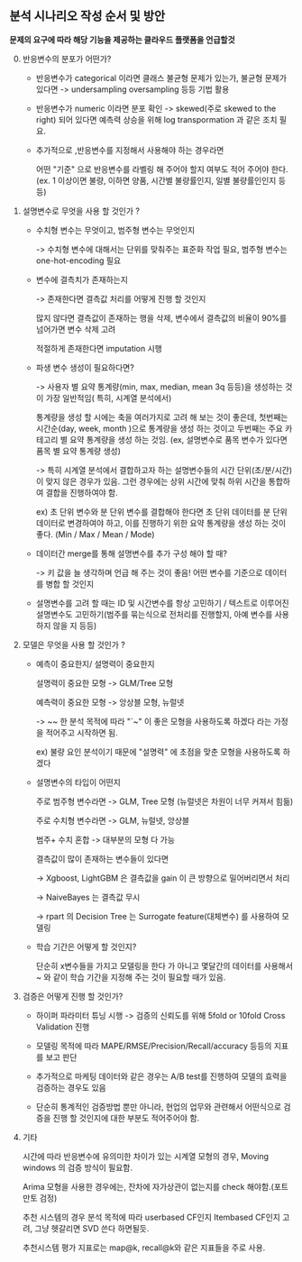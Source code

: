 ## 분석 시나리오 작성 순서 및 방안

**문제의 요구에 따라 해당 기능을 제공하는 클라우드 플랫폼을 언급할것**



0. 반응변수의 분포가 어떤가?
   - 반응변수가 categorical 이라면 클래스 불균형 문제가 있는가, 불균형 문제가 있다면 -> undersampling oversampling 등등 기법 활용
   
   - 반응변수가 numeric 이라면 분포 확인 -> skewed(주로 skewed to the right) 되어 있다면 예측력 상승을 위해 log transpormation 과 같은 조치 필요.
   
   - 추가적으로 ,반응변수를 지정해서 사용해야 하는 경우라면
   
     어떤 "기준" 으로 반응변수를 라벨링 해 주어야 할지 여부도 적어 주어야 한다. (ex. 1 이상이면 불량, 이하면 양품, 시간별 불량률인지, 일별 불량률인인지 등등)



1. 설명변수로 무엇을 사용 할 것인가 ? 

   - 수치형 변수는 무엇이고, 범주형 변수는 무엇인지

     -> 수치형 변수에 대해서는 단위를 맞춰주는 표준화 작업 필요, 범주형 변수는 one-hot-encoding 필요

   - 변수에 결측치가 존재하는지

     -> 존재한다면 결측값 처리를 어떻게 진행 할 것인지 

      많지 않다면 결측값이 존재하는 행을 삭제, 변수에서 결측값의 비율이 90%를 넘어가면 변수 삭제 고려 

     적절하게 존재한다면 imputation 시행
     
   - 파생 변수 생성이 필요하다면? 

     -> 사용자 별 요약 통계량(min, max, median, mean 3q 등등)을 생성하는 것이 가장 일반적임( 특히, 시계열 분석에서)

     통계량을 생성 할 시에는 축을 여러가지로 고려 해 보는 것이 좋은데, 첫번째는 시간순(day, week, month )으로 통계량을 생성 하는 것이고 두번째는 주요 카테고리 별 요약 통계량을 생성 하는 것임. (ex, 설명변수로 품목 변수가 있다면 품목 별 요약 통계량 생성)

     -> 특히 시계열 분석에서 결합하고자 하는 설명변수들의 시간 단위(초/분/시간)이 맞지 않은 경우가 있음. 그런 경우에는 상위 시간에 맞춰 하위 시간을 통합하여 결합을 진행하여야 함. 

     ex) 초 단위 변수와 분 단위 변수를 결합해야 한다면 초 단위 데이터를 분 단위 데이터로 변경하여야 하고, 이를 진행하기 위한 요약 통계량을 생성 하는 것이 좋다. (Min / Max / Mean / Mode)

   - 데이터간 merge를 통해 설명변수를 추가 구성 해야 할 때?

     -> 키 값을 늘 생각하며 언급 해 주는 것이 좋음! 어떤 변수를 기준으로 데이터를 병합 할 것인지

   - 설명변수를 고려 할 때는 ID 및 시간변수를 항상 고민하기 / 텍스트로 이루어진 설명변수도 고민하기(범주를 묶는식으로 전처리를 진행할지, 아예 변수를 사용하지 않을 지 등등)

     

2. 모델은 무엇을 사용 할 것인가 ?

   - 예측이 중요한지/ 설명력이 중요한지 

     설명력이 중요한 모형 -> GLM/Tree 모형

     예측력이 중요한 모형 -> 앙상블 모형, 뉴럴넷

     -> ~~ 한 분석 목적에 따라 "`~" 이 좋은 모형을 사용하도록 하겠다 라는 가정을 적어주고 시작하면 됨. 

     ex) 불량 요인 분석이기 때문에 "설명력" 에 초점을 맞춘 모형을 사용하도록 하겠다

   - 설명변수의 타입이 어떤지

     주로 범주형 변수라면 -> GLM, Tree 모형 (뉴럴넷은 차원이 너무 커져서 힘듦)

     주로 수치형 변수라면 -> GLM, 뉴럴넷, 앙상블

     범주+ 수치 혼합 -> 대부분의 모형 다 가능

     결측값이 많이 존재하는 변수들이 있다면 

     -> Xgboost, LightGBM 은 결측값을 gain 이 큰 방향으로 밀어버리면서 처리

     -> NaiveBayes 는 결측값 무시

     -> rpart 의 Decision Tree 는 Surrogate feature(대체변수) 를 사용하여 모델링

   - 학습 기간은 어떻게 할 것인지?

     단순히 x변수들을 가지고 모델링을 한다 가 아니고 몇달간의 데이터를 사용해서~ 와 같이 학습 기간을 지정해 주는 것이 필요할 때가 있음.

     

3. 검증은 어떻게 진행 할 것인가? 

   - 하이퍼 파라미터 튜닝 시행 ->  검증의 신뢰도를 위해 5fold or 10fold Cross Validation 진행

   - 모델링 목적에 따라 MAPE/RMSE/Precision/Recall/accuracy 등등의 지표를 보고 판단

   - 추가적으로 마케팅 데이터와 같은 경우는 A/B test를 진행하여 모델의 효력을 검증하는 경우도 있음

   - 단순히 통계적인 검증방법 뿐만 아니라, 현업의 업무와 관련해서 어떤식으로 검증을 진행 할 것인지에 대한 부분도 적어주어야 함.

     

4. 기타

   시간에 따라 반응변수에 유의미한 차이가 있는 시계열 모형의 경우, Moving windows 의 검증 방식이 필요함.

   Arima 모형을 사용한 경우에는, 잔차에 자가상관이 없는지를 check 해야함.(포트만토 검정)

   추천 시스템의 경우 분석 목적에 따라 userbased CF인지 Itembased CF인지 고려, 그냥 헷갈리면 SVD 쓴다 하면될듯.

   추천시스템 평가 지표로는 map@k, recall@k와 같은 지표들을 주로 사용. 






